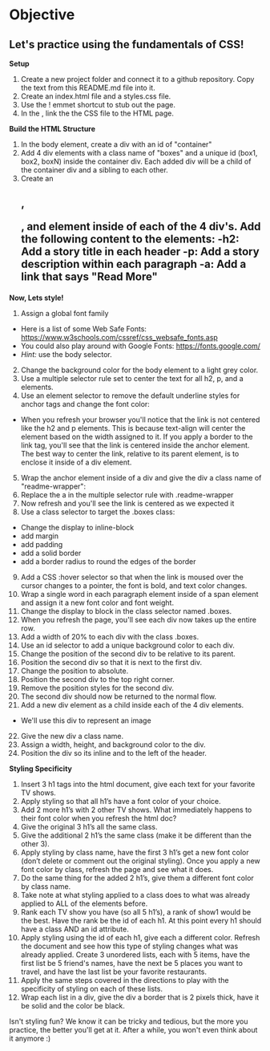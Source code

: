 # Objective
## Let's practice using the fundamentals of CSS!

**Setup**

1. Create a new project folder and connect it to a github repository. Copy the text from this README.md file into it.
2. Create an index.html file and a styles.css file.
3. Use the ! emmet shortcut to stub out the page.
4. In the <head>, link the the CSS file to the HTML page.

**Build the HTML Structure**

1. In the body element, create a div with an id of "container"
2. Add 4 div elements with a class name of "boxes" and a unique id (box1, box2, boxN) inside the container div. Each added div will be a child of the container div and a sibling to each other.
3. Create an <h2>, <p>, and <a> element inside of each of the 4 div's. Add the following content to the elements:
  -h2: Add a story title in each header
  -p: Add a story description within each paragraph
  -a: Add a link that says "Read More"

**Now, Lets style!**

1. Assign a global font family
  - Here is a list of some Web Safe Fonts: https://www.w3schools.com/cssref/css_websafe_fonts.asp
  - You could also play around with Google Fonts: https://fonts.google.com/
  - *Hint:* use the body selector.
2. Change the background color for the body element to a light grey color.
3. Use a multiple selector rule set to center the text for all h2, p, and a elements.
4. Use an element selector to remove the default underline styles for anchor tags and change the font color:
  - When you refresh your browser you'll notice that the link is not centered like the h2 and p elements. This is because text-align will center the element based on the width assigned to it. If you apply a border to the link tag, you'll see that the link is centered inside the anchor element. The best way to center the link, relative to its parent element, is to enclose it inside of a div element.
5. Wrap the anchor element inside of a div and give the div a class name of "readme-wrapper":
6. Replace the a in the multiple selector rule with .readme-wrapper
7. Now refresh and you'll see the link is centered as we expected it
8. Use a class selector to target the .boxes class:
  - Change the display to inline-block
  - add margin
  - add padding
  - add a solid border
  - add a border radius to round the edges of the border
9. Add a CSS :hover selector so that when the link is moused over the cursor changes to a pointer, the font is bold, and text color changes.
10. Wrap a single word in each paragraph element inside of a span element and assign it a new font color and font weight.
11. Change the display to block in the class selector named .boxes.
12. When you refresh the page, you'll see each div now takes up the entire row.
13. Add a width of 20% to each div with the class .boxes.
14. Use an id selector to add a unique background color to each div.
15. Change the position of the second div to be relative to its parent.
16. Position the second div so that it is next to the first div.
17. Change the position to absolute.
18. Position the second div to the top right corner.
19. Remove the position styles for the second div.
20. The second div should now be returned to the normal flow.
21. Add a new div element as a child inside each of the 4 div elements.
  - We'll use this div to represent an image
22. Give the new div a class name.
23. Assign a width, height, and background color to the div.
24. Position the div so its inline and to the left of the header.

**Styling Specificity**

1. Insert 3 h1 tags into the html document, give each text for your favorite TV shows.
2. Apply styling so that all h1’s have a font color of your choice.
3. Add 2 more h1’s with 2 other TV shows. What immediately happens to their font color when you refresh the html doc?
4. Give the original 3 h1’s all the same class.
5. Give the additional 2 h1’s the same class (make it be different than the other 3).
6. Apply styling by class name, have the first 3 h1’s get a new font color (don’t delete or comment out the original styling). Once you apply a new font color by class, refresh the page and see what it does.
7. Do the same thing for the added 2 h1’s, give them a different font color by class name.
8. Take note at what styling applied to a class does to what was already applied to ALL of the elements before.
9. Rank each TV show you have (so all 5 h1’s), a rank of show1 would be the best. Have the rank be the id of each h1. At this point every h1 should have a class AND an id attribute.
10. Apply styling using the id of each h1, give each a different color. Refresh the document and see how this type of styling changes what was already applied. Create 3 unordered lists, each with 5 items, have the first list be 5 friend's names, have the next be 5 places you want to travel, and have the last list be your favorite restaurants.
11. Apply the same steps covered in the directions to play with the specificity of styling on each of these lists.
12. Wrap each list in a div, give the div a border that is 2 pixels thick, have it be solid and the color be black.

Isn't styling fun? We know it can be tricky and tedious, but the more you practice, the better you'll get at it. After a while, you won't even think about it anymore :)
